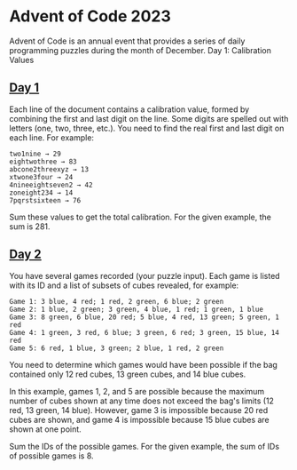 # Advent of Code 2023

Advent of Code is an annual event that provides a series of daily programming puzzles during the month of December.
Day 1: Calibration Values

## [Day 1](https://adventofcode.com/2023/day/1)

Each line of the document contains a calibration value, formed by combining the first and last digit on the line. Some digits are spelled out with letters (one, two, three, etc.). You need to find the real first and last digit on each line. For example:
```
two1nine → 29
eightwothree → 83
abcone2threexyz → 13
xtwone3four → 24
4nineeightseven2 → 42
zoneight234 → 14
7pqrstsixteen → 76
```
Sum these values to get the total calibration. For the given example, the sum is 281.

## [Day 2](https://adventofcode.com/2023/day/2)

You have several games recorded (your puzzle input). Each game is listed with its ID and a list of subsets of cubes revealed, for example:
```
Game 1: 3 blue, 4 red; 1 red, 2 green, 6 blue; 2 green
Game 2: 1 blue, 2 green; 3 green, 4 blue, 1 red; 1 green, 1 blue
Game 3: 8 green, 6 blue, 20 red; 5 blue, 4 red, 13 green; 5 green, 1 red
Game 4: 1 green, 3 red, 6 blue; 3 green, 6 red; 3 green, 15 blue, 14 red
Game 5: 6 red, 1 blue, 3 green; 2 blue, 1 red, 2 green
```
You need to determine which games would have been possible if the bag contained only 12 red cubes, 13 green cubes, and 14 blue cubes.

In this example, games 1, 2, and 5 are possible because the maximum number of cubes shown at any time does not exceed the bag's limits (12 red, 13 green, 14 blue). However, game 3 is impossible because 20 red cubes are shown, and game 4 is impossible because 15 blue cubes are shown at one point.

Sum the IDs of the possible games. For the given example, the sum of IDs of possible games is 8.
